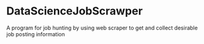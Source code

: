 # DataScienceJobScrawper
A program for job hunting  by using web scraper to get and collect desirable job posting information 
